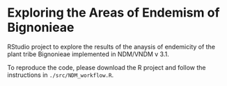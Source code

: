 # Exploring the Areas of Endemism of Bignonieae

RStudio project to explore the results of the anaysis of endemicity of the plant tribe Bignonieae implemented in NDM/VNDM v 3.1. 

To reproduce the code, please download the R project and follow the instructions in `./src/NDM_workflow.R`.
